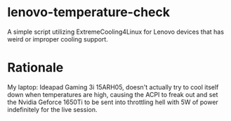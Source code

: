 # lenovo-temperature-check
A simple script utilizing ExtremeCooling4Linux for Lenovo devices that has weird or improper cooling support.

# Rationale
My laptop: Ideapad Gaming 3i 15ARH05, doesn't actually try to cool itself down when temperatures are high, causing the ACPI to freak out and set the Nvidia Geforce 1650Ti to be sent into throttling hell with 5W of power indefinitely for the live session.
